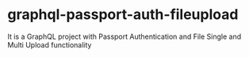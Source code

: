 # graphql-passport-auth-fileupload
It is a GraphQL project with Passport Authentication and File Single and Multi Upload functionality
